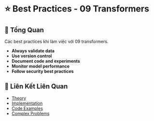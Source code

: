 # ⭐ Best Practices - 09 Transformers

## 🎯 Tổng Quan

Các best practices khi làm việc với 09 transformers.

- **Always validate data**
- **Use version control**
- **Document code and experiments**
- **Monitor model performance**
- **Follow security best practices**

## 🔗 Liên Kết Liên Quan

- [Theory](./THEORY_09_transformers.md)
- [Implementation](./IMPLEMENTATION_09_transformers.md)
- [Code Examples](./CODE_EXAMPLES_09_transformers.md)
- [Complex Problems](./COMPLEX_PROBLEMS.md)
